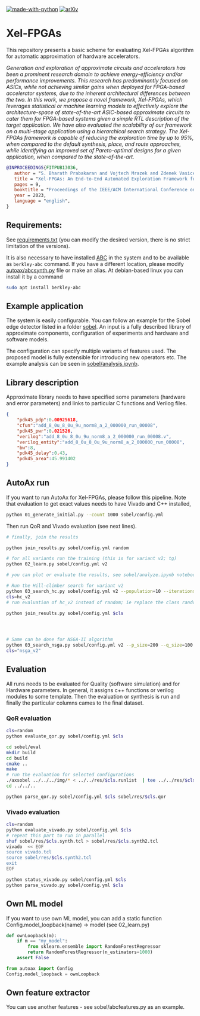 [![made-with-python](https://img.shields.io/badge/Made%20with-Python-1f425f.svg)](https://www.python.org/)
[![arXiv](https://img.shields.io/badge/arXiv-2303.04734-b31b1b.svg)](https://arxiv.org/abs/2303.04734)


# Xel-FPGAs
This repository presents a basic scheme for evaluating Xel-FPGAs algorithm for automatic approximation of hardware accelerators. 

_Generation and exploration of approximate circuits and accelerators has been a prominent research domain to achieve energy-efficiency and/or performance improvements. This research has predominantly focused on ASICs, while not achieving similar gains when deployed for FPGA-based accelerator systems, due to the inherent architectural differences between the two. In this work, we propose a novel framework, Xel-FPGAs, which leverages statistical or machine learning models to effectively explore the architecture-space of state-of-the-art ASIC-based approximate circuits to cater them for FPGA-based systems given a simple RTL description of the target application. We have also evaluated the scalability of our framework on a multi-stage application using a hierarchical search strategy. The Xel-FPGAs framework is capable of reducing the exploration time by up to 95%, when compared to the default synthesis, place, and route approaches, while identifying an improved set of Pareto-optimal designs for a given application, when compared to the state-of-the-art._

```bibtex
@INPROCEEDINGS{FITPUB13036,
   author = "S. Bharath Prabakaran and Vojtech Mrazek and Zdenek Vasicek and Lukas Sekanina and Muhammad Shafique",
   title = "Xel-FPGAs: An End-to-End Automated Exploration Framework for Approximate Accelerators in FPGA-Based Systems",
   pages = 9,
   booktitle = "Proceedings of the IEEE/ACM International Conference on Computer-Aided Design",
   year = 2023,
   language = "english",
}
```

## Requirements:
See [requirements.txt](requirements.txt) (you can modify the desired version, there is no strict limitation of the versions). 

It is also necessary to have installed [ABC](https://github.com/berkeley-abc/abc) in the system and to be available as `berkley-abc` command. If you have a different location, please modify [autoax/abcsynth.py](autoax/abcsynth.py) file or make an alias. At debian-based linux you can install it by a command

```bash
sudo apt install berkley-abc
```

## Example application
The system is easily configurable. You can follow an example for the Sobel edge detector listed in a folder [sobel](sobel/). An input is a fully described library of approximate components, configuration of experiments and hardware and software models.

The configuration can specify multiple variants of features used. The proposed model is fully extensible for introducing new operators etc. The example analysis can be seen in [sobel/analysis.ipynb](sobel/analysis.ipynb).

## Library description
Approximate library needs to have specified some parameters (hardware and error parameters) and links to particular C functions and Verilog files.
```json
{
    "pdk45_pdp":0.00925618,
    "cfun":"add_8_0u_8_0u_9u_norm8_a_2_000000_run_00008",
    "pdk45_pwr":0.021526,
    "verilog":"add_8_0u_8_0u_9u_norm8_a_2_000000_run_00008.v",
    "verilog_entity":"add_8_0u_8_0u_9u_norm8_a_2_000000_run_00008",
    "bw":8,
    "pdk45_delay":0.43,
    "pdk45_area":45.991402
}
```

## AutoAx run
If you want to run AutoAx for Xel-FPGAs, please follow this pipeline. Note that evaluation to get exact values needs to have Vivado and C++ installed,

```bash
python 01_generate_initial.py --count 1000 sobel/config.yml 
```
Then run QoR and Vivado evaluation (see next lines). 

```bash
# finally, join the results

python join_results.py sobel/config.yml random

# for all variants run the training (this is for variant v2; tg)
python 02_learn.py sobel/config.yml v2

# you can plot or evaluate the results, see sobel/analyze.ipynb notebook

# Run the Hill-climber search for variant v2
python 03_search_hc.py sobel/config.yml v2 --population=10 --iterations=1000
cls=hc_v2
# run evaluation of hc_v2 instead of random; ie replace the class random to hc_v2

python join_results.py sobel/config.yml $cls




# Same can be done for NSGA-II algorithm
python 03_search_nsga.py sobel/config.yml v2 --p_size=200 --q_size=100 --iterations=100
cls="nsga_v2"
```


## Evaluation
All runs needs to be evaluated for Quality (software simulation) and for Hardware parameters. In general, it assigns c++ functions or verilog modules to some template. Then the evaluation or synthesis is run and finally the particular columns cames to the final dataset.

### QoR evaluation
```bash
cls=random
python evaluate_qor.py sobel/config.yml $cls

cd sobel/eval
mkdir build
cd build
cmake ..
make
# run the evaluation for selected configurations
./axsobel ../../../img/* < ../../res/$cls.runlist  | tee ../../res/$cls.qor
cd ../../..

python parse_qor.py sobel/config.yml $cls sobel/res/$cls.qor
```

### Vivado evaluation
```bash
cls=random
python evaluate_vivado.py sobel/config.yml $cls
# repeat this part to run in parallel
shuf sobel/res/$cls.synth.tcl > sobel/res/$cls.synth2.tcl
vivado  << EOF
source vivado.tcl
source sobel/res/$cls.synth2.tcl
exit
EOF

python status_vivado.py sobel/config.yml $cls
python parse_vivado.py sobel/config.yml $cls
```


## Own ML model
If you want to use own ML model, you can add a static function
    Config.model_loopback(name) -> model (see 02_learn.py)

```py
def ownLoopback(m):
    if m == "my_model":
        from sklearn.ensemble import RandomForestRegressor
        return RandomForestRegressor(n_estimators=1000)
    assert False

from autoax import Config
Config.model_loopback = ownLoopback
```
    
## Own feature extractor
You can use another features - see sobel/abcfeatures.py as an example.
